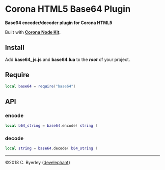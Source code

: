 # Corona HTML5 Base64 Plugin

__Base64 encoder/decoder plugin for Corona HTML5__

Built with __[Corona Node Kit](https://develephant.github.io/corona-html5-node-kit-docs/)__.

## Install

Add __base64_js.js__ and __base64.lua__ to the ___root___ of your project.

## Require

```lua
local base64 = require("base64")
```

## API

### encode

```lua
local b64_string = base64.encode( string )
```

### decode

```lua
local string = base64.decode( b64_string )
```

---

&copy;2018 C. Byerley ([develephant](https://develephant.com))